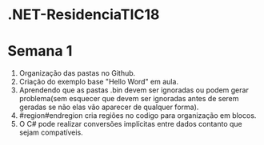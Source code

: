# .NET-ResidenciaTIC18

# Semana 1

1. Organização das pastas no Github.
2. Criação do exemplo base "Hello Word" em aula.
3. Aprendendo que as pastas .bin devem ser ignoradas ou podem gerar problema(sem esquecer que devem ser ignoradas antes de serem geradas se não elas vão aparecer de qualquer forma).
4. #region#endregion cria regiões no codigo para organização em blocos.
5. O C# pode realizar conversões implícitas entre dados contanto que sejam compatíveis.